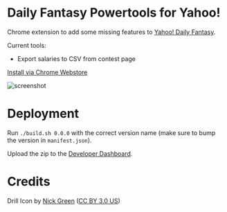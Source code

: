 # Daily Fantasy Powertools for Yahoo!
Chrome extension to add some missing features to [Yahoo! Daily Fantasy][ref].

Current tools:
* Export salaries to CSV from contest page

[Install via Chrome Webstore][cws]

![screenshot](http://i.imgur.com/BYdaDRm.png)

# Deployment

Run `./build.sh 0.0.0` with the correct version name (make sure to bump
the version in `manifest.json`).

Upload the zip to the [Developer Dashboard][dash].

# Credits
Drill Icon by [Nick Green][ng] ([CC BY 3.0 US][cc])

[ref]: https://sports.yahoo.com/dailyfantasy/
[cws]: https://chrome.google.com/webstore/detail/fnkaihabnnnegfhnogbgbbbdmgojbipo/
[dash]: https://chrome.google.com/webstore/developer/dashboard
[cc]: http://creativecommons.org/licenses/by/3.0/us/legalcode
[ng]: https://thenounproject.com/nickgreen/
